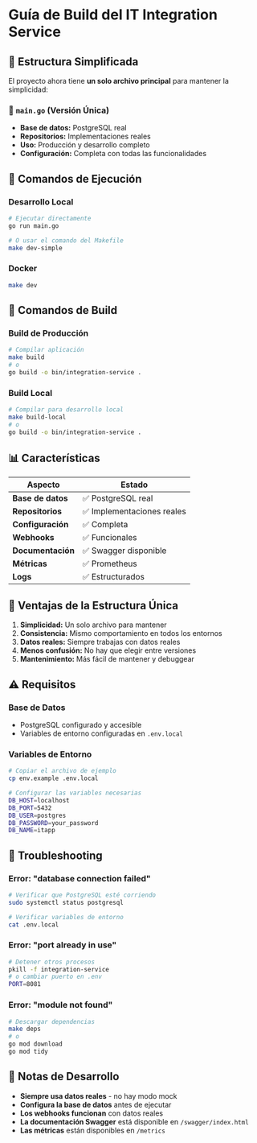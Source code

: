 # Guía de Build del IT Integration Service

## 📁 Estructura Simplificada

El proyecto ahora tiene **un solo archivo principal** para mantener la simplicidad:

### 🔧 `main.go` (Versión Única)
- **Base de datos:** PostgreSQL real
- **Repositorios:** Implementaciones reales
- **Uso:** Producción y desarrollo completo
- **Configuración:** Completa con todas las funcionalidades

## 🚀 Comandos de Ejecución

### Desarrollo Local
```bash
# Ejecutar directamente
go run main.go

# O usar el comando del Makefile
make dev-simple
```

### Docker
```bash
make dev
```

## 🔨 Comandos de Build

### Build de Producción
```bash
# Compilar aplicación
make build
# o
go build -o bin/integration-service .
```

### Build Local
```bash
# Compilar para desarrollo local
make build-local
# o
go build -o bin/integration-service .
```

## 📊 Características

| Aspecto | Estado |
|---------|--------|
| **Base de datos** | ✅ PostgreSQL real |
| **Repositorios** | ✅ Implementaciones reales |
| **Configuración** | ✅ Completa |
| **Webhooks** | ✅ Funcionales |
| **Documentación** | ✅ Swagger disponible |
| **Métricas** | ✅ Prometheus |
| **Logs** | ✅ Estructurados |

## 🎯 Ventajas de la Estructura Única

1. **Simplicidad:** Un solo archivo para mantener
2. **Consistencia:** Mismo comportamiento en todos los entornos
3. **Datos reales:** Siempre trabajas con datos reales
4. **Menos confusión:** No hay que elegir entre versiones
5. **Mantenimiento:** Más fácil de mantener y debuggear

## ⚠️ Requisitos

### Base de Datos
- PostgreSQL configurado y accesible
- Variables de entorno configuradas en `.env.local`

### Variables de Entorno
```bash
# Copiar el archivo de ejemplo
cp env.example .env.local

# Configurar las variables necesarias
DB_HOST=localhost
DB_PORT=5432
DB_USER=postgres
DB_PASSWORD=your_password
DB_NAME=itapp
```

## 🔧 Troubleshooting

### Error: "database connection failed"
```bash
# Verificar que PostgreSQL esté corriendo
sudo systemctl status postgresql

# Verificar variables de entorno
cat .env.local
```

### Error: "port already in use"
```bash
# Detener otros procesos
pkill -f integration-service
# o cambiar puerto en .env
PORT=8081
```

### Error: "module not found"
```bash
# Descargar dependencias
make deps
# o
go mod download
go mod tidy
```

## 📝 Notas de Desarrollo

- **Siempre usa datos reales** - no hay modo mock
- **Configura la base de datos** antes de ejecutar
- **Los webhooks funcionan** con datos reales
- **La documentación Swagger** está disponible en `/swagger/index.html`
- **Las métricas** están disponibles en `/metrics` 